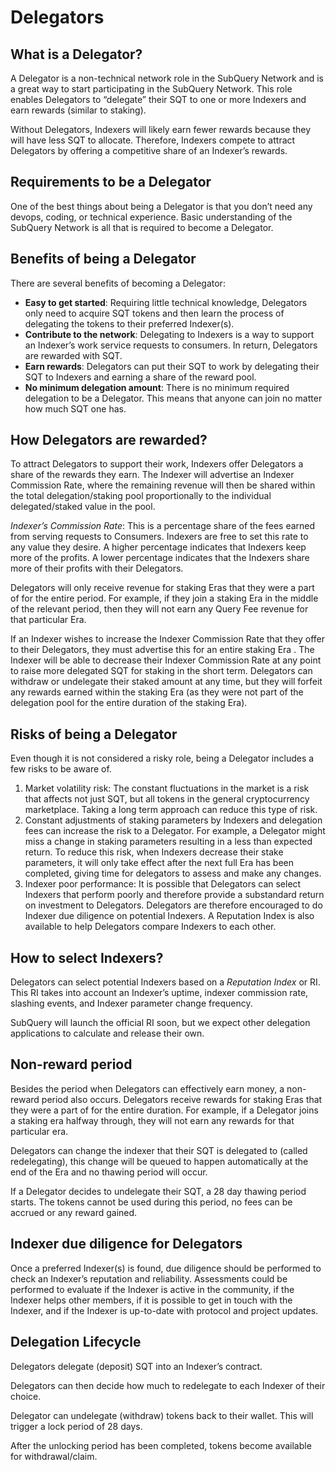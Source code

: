 # Delegators

## What is a Delegator?

A Delegator is a non-technical network role in the SubQuery Network and is a great way to start participating in the SubQuery Network. This role enables Delegators to “delegate” their SQT to one or more Indexers and earn rewards (similar to staking).

Without Delegators, Indexers will likely earn fewer rewards because they will have less SQT to allocate. Therefore, Indexers compete to attract Delegators by offering a competitive share of an Indexer’s rewards.

## Requirements to be a Delegator

One of the best things about being a Delegator is that you don’t need any devops, coding, or technical experience. Basic understanding of the SubQuery Network is all that is required to become a Delegator.

## Benefits of being a Delegator

There are several benefits of becoming a Delegator:

- **Easy to get started**: Requiring little technical knowledge, Delegators only need to acquire SQT tokens and then learn the process of delegating the tokens to their preferred Indexer(s).
- **Contribute to the network**: Delegating to Indexers is a way to support an Indexer’s work service requests to consumers. In return, Delegators are rewarded with SQT.
- **Earn rewards**: Delegators can put their SQT to work by delegating their SQT to Indexers and earning a share of the reward pool.
- **No minimum delegation amount**: There is no minimum required delegation to be a Delegator. This means that anyone can join no matter how much SQT one has.

## How Delegators are rewarded?

To attract Delegators to support their work, Indexers offer Delegators a share of the rewards they earn. The Indexer will advertise an Indexer Commission Rate, where the remaining revenue will then be shared within the total delegation/staking pool proportionally to the individual delegated/staked value in the pool.

_Indexer’s Commission Rate_: This is a percentage share of the fees earned from serving requests to Consumers. Indexers are free to set this rate to any value they desire. A higher percentage indicates that Indexers keep more of the profits. A lower percentage indicates that the Indexers share more of their profits with their Delegators.

Delegators will only receive revenue for staking Eras that they were a part of for the entire period. For example, if they join a staking Era in the middle of the relevant period, then they will not earn any Query Fee revenue for that particular Era.

If an Indexer wishes to increase the Indexer Commission Rate that they offer to their Delegators, they must advertise this for an entire staking Era . The Indexer will be able to decrease their Indexer Commission Rate at any point to raise more delegated SQT for staking in the short term. Delegators can withdraw or undelegate their staked amount at any time, but they will forfeit any rewards earned within the staking Era (as they were not part of the delegation pool for the entire duration of the staking Era).

## Risks of being a Delegator

Even though it is not considered a risky role, being a Delegator includes a few risks to be aware of.

1. Market volatility risk: The constant fluctuations in the market is a risk that affects not just SQT, but all tokens in the general cryptocurrency marketplace. Taking a long term approach can reduce this type of risk.
2. Constant adjustments of staking parameters by Indexers and delegation fees can increase the risk to a Delegator. For example, a Delegator might miss a change in staking parameters resulting in a less than expected return. To reduce this risk, when Indexers decrease their stake parameters, it will only take effect after the next full Era has been completed, giving time for delegators to assess and make any changes.
3. Indexer poor performance: It is possible that Delegators can select Indexers that perform poorly and therefore provide a substandard return on investment to Delegators. Delegators are therefore encouraged to do Indexer due diligence on potential Indexers. A Reputation Index is also available to help Delegators compare Indexers to each other.

## How to select Indexers?

Delegators can select potential Indexers based on a _Reputation Index_ or RI. This RI takes into account an Indexer’s uptime, indexer commission rate, slashing events, and Indexer parameter change frequency.

SubQuery will launch the official RI soon, but we expect other delegation applications to calculate and release their own.

## Non-reward period

Besides the period when Delegators can effectively earn money, a non-reward period also occurs. Delegators receive rewards for staking Eras that they were a part of for the entire duration. For example, if a Delegator joins a staking era halfway through, they will not earn any rewards for that particular era.

Delegators can change the indexer that their SQT is delegated to (called redelegating), this change will be queued to happen automatically at the end of the Era and no thawing period will occur.

If a Delegator decides to undelegate their SQT, a 28 day thawing period starts. The tokens cannot be used during this period, no fees can be accrued or any reward gained.

## Indexer due diligence for Delegators

Once a preferred Indexer(s) is found, due diligence should be performed to check an Indexer’s reputation and reliability. Assessments could be performed to evaluate if the Indexer is active in the community, if the Indexer helps other members, if it is possible to get in touch with the Indexer, and if the Indexer is up-to-date with protocol and project updates.

## Delegation Lifecycle

Delegators delegate (deposit) SQT into an Indexer’s contract.

Delegators can then decide how much to redelegate to each Indexer of their choice.

Delegator can undelegate (withdraw) tokens back to their wallet. This will trigger a lock period of 28 days.

After the unlocking period has been completed, tokens become available for withdrawal/claim.
